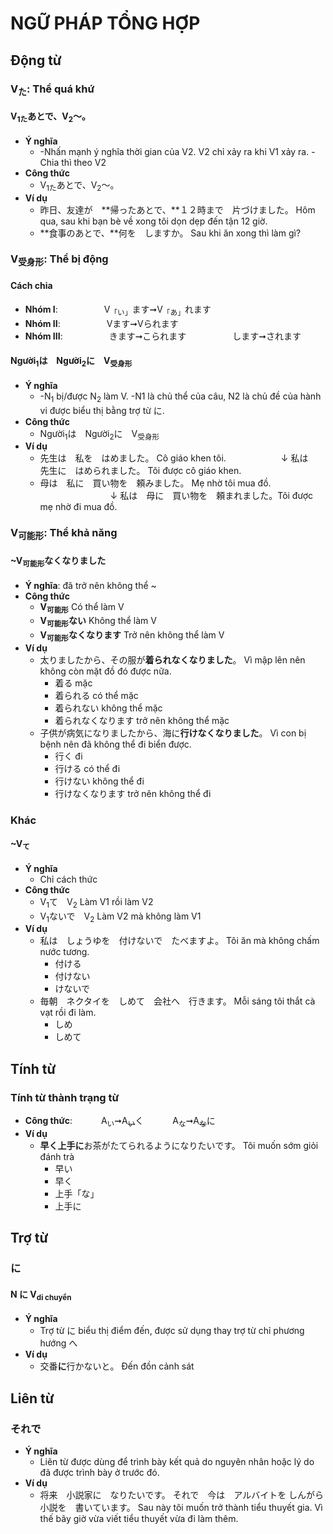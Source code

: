 # NGỮ PHÁP TỔNG HỢP
## Động từ
### V<sub>た</sub>: Thể quá khứ
#### V<sub>1た</sub>あとで、V<sub>2</sub>～。<!-- fold -->
- **Ý nghĩa**
  - -Nhấn mạnh ý nghĩa thời gian
    của V2. V2 chỉ xảy ra khi V1
    xảy ra.
    -Chia thì theo V2
- **Công thức**
  - V<sub>1た</sub>あとで、V<sub>2</sub>～。
- **Ví dụ**
  - 昨日、友達が　**帰ったあとで、**１２時まで　片づけました。
    Hôm qua, sau khi bạn bè về xong tôi dọn dẹp đến tận 12 giờ.
  - **食事のあとで、**何を　しますか。
    Sau khi ăn xong thì làm gì?
### V<sub>受身形</sub>: Thể bị động
#### Cách chia <!-- fold -->
- **Nhóm I**:
　　　　　V<sub>「い」</sub>ます➞V<sub>「あ」</sub>れます
- **Nhóm II**:
　　　　　Vます➞Vられます
- **Nhóm III**: 
　　　　　きます➞こられます
　　　　　します➞されます
#### Người<sub>1</sub>は　Người<sub>2</sub>に　V<sub>受身形</sub> <!-- fold -->
- **Ý nghĩa**
  - -N<sub>1</sub> bị/được N<sub>2</sub> làm V.
  -N1 là chủ thể của câu,
  N2 là chủ đề của hành 
  vi được biểu thị bằng
  trợ từ に.
- **Công thức**
  - Người<sub>1</sub>は　Người<sub>2</sub>に　V<sub>受身形</sub>
- **Ví dụ**
  - 先生は　私を　はめました。 Cô giáo khen tôi.
    　　　　　　↓
    私は　先生に　はめられました。 Tôi được cô giáo khen.
  - 母は　私に　買い物を　頼みました。 Mẹ nhờ tôi mua đồ.
    　　　　　　　　↓
    私は　母に　買い物を　頼まれました。Tôi được mẹ nhờ đi mua đồ.
### V<sub>可能形</sub>: Thể khả năng
#### ~V<sub>可能形</sub>なくなりました <!-- fold -->
- **Ý nghĩa**: đã trở nên không thể ~
- **Công thức**
  - **V<sub>可能形</sub>**
  Có thể làm V
  - **V<sub>可能形</sub>ない**
  Không thể làm V
  - **V<sub>可能形</sub>なくなります**
  Trở nên không thể làm V
- **Ví dụ**
  - 太りましたから、その服が**着られなくなりました**。
  Vì mập lên nên không còn mặt đồ đó được nữa.
    - 着る
    mặc
    - 着られる
    có thể mặc
    - 着られない
    không thể mặc
    - 着られなくなります
    trở nên không thể mặc
  - 子供が病気になりましたから、海に**行けなくなりました**。
  Vì con bị bệnh nên đã không thể đi biển được.
    - 行く
    đi
    - 行ける
    có thể đi
    - 行けない
    không thể đi
    - 行けなくなります
    trở nên không thể đi
### Khác
#### ~V<sub>て</sub> <!-- fold -->
- **Ý nghĩa**
  - Chỉ cách thức
- **Công thức**
  - V<sub>1</sub>て　V<sub>2</sub>
  Làm V1 rồi làm V2
  - V<sub>1</sub>ないで　V<sub>2</sub>
  Làm V2 mà không làm V1
- **Ví dụ**
  - 私は　しょうゆを　付けないで　たべますよ。
  Tôi ăn mà không chấm nước tương.
    - 付ける
    - 付けない
    - けないで
  - 毎朝　ネクタイを　しめて　会社へ　行きます。
  Mỗi sáng tôi thắt cà vạt rồi đi làm.
    - しめ
    - しめて
## Tính từ
### Tính từ thành trạng từ <!-- fold -->
- **Công thức**: 
　　　A<sub>い</sub>➞A<sub><del>い</del></sub>く
　　　A<sub>な</sub>➞A<sub><del>な</del></sub>に
- **Ví dụ**
  - **早く上手に**お茶がたてられるようになりたいです。
  Tôi muốn sớm giỏi đánh trà
    - 早い
    - 早く
    - 上手「な」
    - 上手に
## Trợ từ
### に
#### N **に** V<sub>di chuyển</sub> <!-- fold -->
- **Ý nghĩa**
  - Trợ từ に biểu thị điểm đến,
được sử dụng thay trợ từ chỉ phương hướng へ 
- **Ví dụ**
  - 交番**に**行かないと。
  Đến đồn cảnh sát
## Liên từ
### それで<!-- fold -->
- **Ý nghĩa**
  - Liên từ được dùng để trình bày
    kết quả do nguyên nhân hoặc lý
    do đã được trình bày ở trước đó.
- **Ví dụ**
  - 将来　小説家に　なりたいです。
    それで　今は　アルバイトを
    しんがら　小説を　書いています。
    Sau này tôi muốn trở thành
    tiểu thuyết gia. Vì thế bây
    giờ vừa viết tiểu thuyết
    vừa đi làm thêm. 
